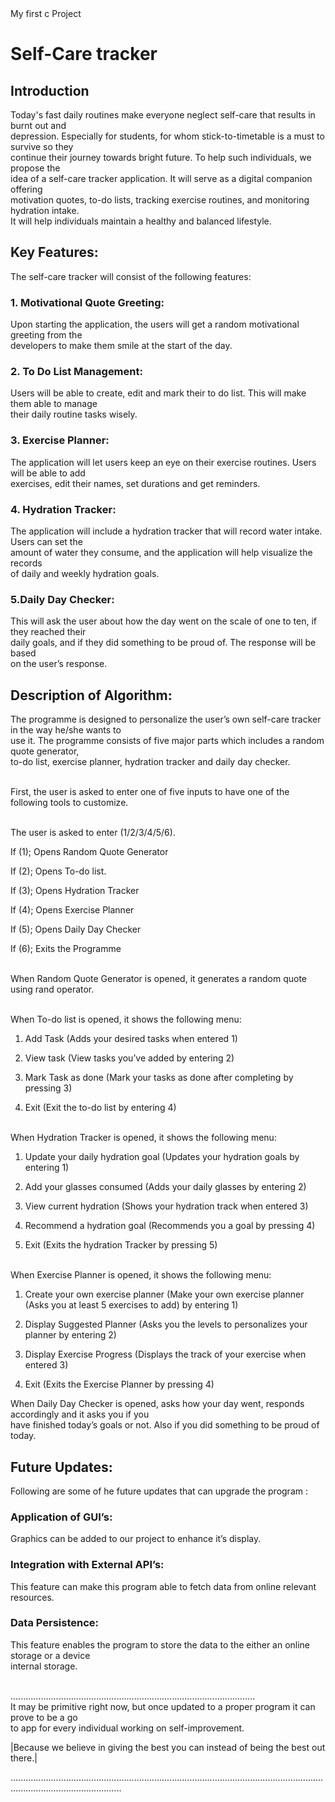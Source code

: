 <html>
  <head>
    My first c Project
  </head>
  <body>
    <h1>Self-Care tracker</h1>
    <h2>Introduction</h2>
    <p>Today's fast daily routines make everyone neglect self-care that results in burnt out and<br> depression. Especially for students, for whom stick-to-timetable is a must to survive so they <br> continue their journey towards bright future. To help such individuals, we propose the <br> idea of a self-care tracker application. It will serve as a digital companion offering <br> motivation quotes, to-do lists, tracking exercise routines, and monitoring hydration intake. <br> It will help individuals maintain a healthy and balanced lifestyle.  </p>
  <h2>Key Features:</h2>
  <p>The self-care tracker will consist of the following features: </p>
  <h3>1. Motivational Quote Greeting: </h3>
    <p>Upon starting the application, the users will get a random motivational greeting from the<br> developers to make them smile at the start of the day. </p>
    <h3>2. To Do List Management: </h3>
    <p>Users will be able to create, edit and mark their to do list. This will make them able to manage<br> their daily routine tasks wisely.</p>
    <h3>3. Exercise Planner: </h3>
    <p>The application will let users keep an eye on their exercise routines. Users will be able to add<br> exercises, edit their names, set durations and get reminders. </p>
    <h3>4. Hydration Tracker: </h3>
    <p>The application will include a hydration tracker that will record water intake. Users can set the<br> amount of water they consume, and the application will help visualize the records <br>of daily and weekly hydration goals. </p>
    <h3>5.Daily Day Checker: </h3>
    <p>This will ask the user about how the day went on the scale of one to ten, if they reached their<br> daily goals, and if they did something to be proud of. The response will be based <br>on the user’s response. </p>
    <h2>Description of Algorithm: </h2>
    <p>The programme is designed to personalize the user’s own self-care tracker in the way he/she wants to<br> use it. The programme consists of five major parts which includes a random quote generator, <br>to-do list, exercise planner, hydration tracker and daily day checker. <br><br> 

  

First, the user is asked to enter one of five inputs to have one of the following tools to customize.<br><br> 

  

The user is asked to enter (1/2/3/4/5/6).<br> 

If (1); Opens Random Quote Generator<br> 

If (2); Opens To-do list. <br> 

If (3); Opens Hydration Tracker <br> 

If (4); Opens Exercise Planner <br> 

If (5); Opens Daily Day Checker <br> 

If (6); Exits the Programme <br> <br> 

  

When Random Quote Generator is opened, it generates a random quote using rand operator. <br> <br> 

  

When To-do list is opened, it shows the following menu: <br> 

1. Add Task (Adds your desired tasks when entered 1) <br> 

2. View task (View tasks you’ve added by entering 2) <br> 

3. Mark Task as done (Mark your tasks as done after completing by pressing 3) <br> 

4. Exit (Exit the to-do list by entering 4) <br> <br> 

  

When Hydration Tracker is opened, it shows the following menu: <br> 

1. Update your daily hydration goal (Updates your hydration goals by entering 1) <br> 

2. Add your glasses consumed (Adds your daily glasses by entering 2) <br> 

3. View current hydration (Shows your hydration track when entered 3) <br> 

4. Recommend a hydration goal (Recommends you a goal by pressing 4) <br> 

5. Exit (Exits the hydration Tracker by pressing 5) <br> <br> 

  

When Exercise Planner is opened, it shows the following menu: <br> 

1. Create your own exercise planner (Make your own exercise planner (Asks you at least 5 exercises to add) by entering 1) <br> 

2. Display Suggested Planner (Asks you the levels to personalizes your planner by entering 2) <br> 

3. Display Exercise Progress (Displays the track of your exercise when entered 3) <br> 

4. Exit (Exits the Exercise Planner by pressing 4) <br> 

  

When Daily Day Checker is opened, asks how your day went, responds accordingly and it asks you if you <br> have finished today’s goals or not. Also if you did something to be proud of today. 

 </p>
<h2>Future Updates:</h2> 

<p>Following are some of he future updates that can upgrade the program :</p> 

<h3>Application of GUI’s:</h3> 

<p>Graphics can be added to our project to enhance it’s display.</p> 

<h3>Integration with External API’s:</h3> 

<p>This feature can make this program able to fetch data from online relevant resources.</p> 

<h3>Data Persistence:</h3> 

<p>This feature enables the program to store the data to the either an online storage or a device<br> internal storage.<br><br> 

 

 

.................................................................................................<br> It may be primitive right now, but once updated to a proper program it can prove to be a go <br>to app for every individual working on self-improvement.<br> 

|Because we believe in giving the best you can instead of being the best out there.|<br> 

........................................................................................................................................................................ 

 
  </body>
</html>
